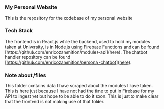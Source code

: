 ### My Personal Website

This is the repository for the codebase of my personal website

### Tech Stack

The frontend is in React.js while the backend, used to hold my modules
taken at University, is in Node.js using Firebase Functions and can be found [https://github.com/enricozammitlon/modules-api](here). The chatbot handler repository can be found [https://github.com/enricozammitlon/personal-chatbot](here).

### Note about /files

This folder contains data I have scraped about the modules I have taken. This is
here just because I have not had the time to put in Firebase for my API to ingest yet
but hope to be able to do it soon. This is just to make clear that the frontend is not making
use of that folder.
